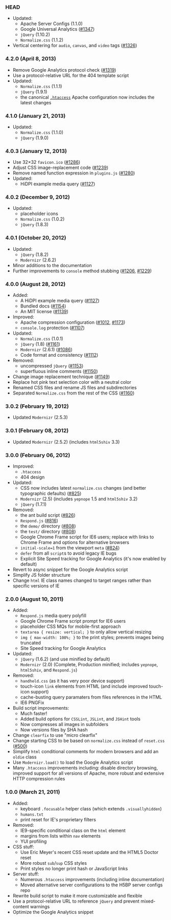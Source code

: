 ### HEAD
* Updated:
  - Apache Server Configs (1.1.0)
  - Google Universal Analytics ([#1347](https://github.com/h5bp/html5-boilerplate/issues/1347))
  - `jQuery` (1.10.2)
  - `Normalize.css` (1.1.2)
* Vertical centering for `audio`, `canvas`, and `video` tags ([#1326](https://github.com/h5bp/html5-boilerplate/issues/1326))



### 4.2.0 (April 8, 2013)

* Remove Google Analytics protocol check ([#1319](https://github.com/h5bp/html5-boilerplate/pull/1319))
* Use a protocol-relative URL for the 404 template script
* Updated:
  - `Normalize.css` (1.1.1)
  - `jQuery` (1.9.1)
  - the canonical [`.htaccess`](https://github.com/h5bp/server-configs-apache) Apache configuration now includes the latest changes

### 4.1.0 (January 21, 2013)

* Updated:
  - `Normalize.css` (1.1.0)
  - `jQuery` (1.9.0)

### 4.0.3 (January 12, 2013)

* Use 32×32 `favicon.ico` ([#1286](https://github.com/h5bp/html5-boilerplate/pull/1286))
* Adjust CSS image-replacement code ([#1239](https://github.com/h5bp/html5-boilerplate/issues/1239))
* Remove named function expression in `plugins.js` ([#1280](https://github.com/h5bp/html5-boilerplate/pull/1280))
* Updated:
  - HiDPI example media query ([#1127](https://github.com/h5bp/html5-boilerplate/issues/1127))

### 4.0.2 (December 9, 2012)

* Updated:
  - placeholder icons
  - `Normalize.css` (1.0.2)
  - `jQuery` (1.8.3)

### 4.0.1 (October 20, 2012)

* Updated:
  - `jQuery` (1.8.2)
  - `Modernizr` (2.6.2)
* Minor additions to the documentation
* Further improvements to `console` method stubbing ([#1206](https://github.com/h5bp/html5-boilerplate/issues/1206), [#1229](https://github.com/h5bp/html5-boilerplate/pull/1229))

### 4.0.0 (August 28, 2012)

* Added:
  - A HiDPI example media query ([#1127](https://github.com/h5bp/html5-boilerplate/issues/1127))
  - Bundled docs ([#1154](https://github.com/h5bp/html5-boilerplate/issues/1154))
  - An MIT license ([#1139](https://github.com/h5bp/html5-boilerplate/issues/1139))
* Improved:
  - Apache compression configuration ([#1012](https://github.com/h5bp/html5-boilerplate/issues/1012), [#1173](https://github.com/h5bp/html5-boilerplate/issues/1173))
  - `console.log` protection ([#1107](https://github.com/h5bp/html5-boilerplate/issues/1107))
* Updated:
  - `Normalize.css` (1.0.1)
  - `jQuery` (1.8) ([#1161](https://github.com/h5bp/html5-boilerplate/issues/1161))
  - `Modernizr` (2.6.1) ([#1086](https://github.com/h5bp/html5-boilerplate/issues/1086))
  - Code format and consistency ([#1112](https://github.com/h5bp/html5-boilerplate/issues/1112))
* Removed:
  - uncompressed `jQuery` ([#1153](https://github.com/h5bp/html5-boilerplate/issues/1153))
  - superfluous inline comments ([#1150](https://github.com/h5bp/html5-boilerplate/issues/1150))
* Change image replacement technique ([#1149](https://github.com/h5bp/html5-boilerplate/issues/1149))
* Replace hot pink text selection color with a neutral color
* Renamed CSS files and rename JS files and subdirectories
* Separated `Normalize.css` from the rest of the CSS ([#1160](https://github.com/h5bp/html5-boilerplate/issues/1160))

### 3.0.2 (February 19, 2012)

* Updated `Modernizr` (2.5.3)

### 3.0.1 (February 08, 2012)

* Updated `Modernizr` (2.5.2) (includes `html5shiv` 3.3)

### 3.0.0 (February 06, 2012)

* Improved:
  - `.htaccess`
  -  404 design
* Updated:
  - CSS now includes latest `normalize.css` changes (and better typographic defaults) ([#825](https://github.com/h5bp/html5-boilerplate/issues/825))
  - `Modernizr` (2.5) (includes `yepnope` 1.5 and `html5shiv` 3.2)
  - `jQuery` (1.7.1)
* Removed:
  - the ant build script ([#826](https://github.com/h5bp/html5-boilerplate/issues/826))
  - `Respond.js` ([#816](https://github.com/h5bp/html5-boilerplate/issues/816))
  - the `demo/` directory ([#808](https://github.com/h5bp/html5-boilerplate/issues/808))
  - the `test/` directory ([#808](https://github.com/h5bp/html5-boilerplate/issues/808))
  - Google Chrome Frame script for IE6 users; replace with links to Chrome Frame and options for alternative browsers
  - `initial-scale=1` from the viewport `meta` ([#824](https://github.com/h5bp/html5-boilerplate/issues/824))
  - `defer` from all `script`s to avoid legacy IE bugs
  - Explicit Site Speed tracking for Google Analytics (it's now enabled by default)
* Revert to async snippet for the Google Analytics script
* Simplify JS folder structure
* Change `html` IE class names changed to target ranges rather than specific versions of IE

### 2.0.0 (August 10, 2011)

* Added:
  - `Respond.js` media query polyfill
  - Google Chrome Frame script prompt for IE6 users
  - placeholder CSS MQs for mobile-first approach
  - `textarea { resize: vertical; }` to only allow vertical resizing
  - `img { max-width: 100%; }` to the print styles; prevents images being truncated
  - Site Speed tracking for Google Analytics
* Updated:
  - `jQuery` (1.6.2) (and use minified by default)
  - `Modernizr` (2.0) (Complete, Production minified; includes `yepnope`, `html5shiv`, and `Respond.js`)
* Removed:
  - `handheld.css` (as it has very poor device support)
  - touch-icon `link` elements from HTML (and include improved touch-icon support)
  - cache-busting query paramaters from files references in the HTML
  - IE6 PNGFix
* Build script improvements:
  - Much faster!
  - Added build options for `CSSLint`, `JSLint`, and `JSHint` tools
  - Now compresses all images in subfolders
  - Now versions files by SHA hash
* Change `clearfix` to use "micro clearfix"
* Change starting CSS to be based on `normalize.css` instead of `reset.css` ([#500](https://github.com/h5bp/html5-boilerplate/issues/500))
* Simplify `html` conditional comments for modern browsers and add an `oldie` class
* Use `Modernizr.load()` to load the Google Analytics script
* Many `.htaccess` improvements including: disable directory browsing, improved support for all versions of Apache, more robust and extensive HTTP compression rules


### 1.0.0 (March 21, 2011)

* Added:
  - keyboard `.focusable` helper class (which extends `.visuallyhidden`)
  - `humans.txt`
  - print reset for IE's proprietary filters
* Removed:
  - IE9-specific conditional class on the `html` element
  - margins from lists within `nav` elements
  - YUI profiling
* CSS stuff:
  - Use Eric Meyer's recent CSS reset update and the HTML5 Doctor reset
  - More robust `sub`/`sup` CSS styles
  - Print styles no longer print hash or JavaScript links 
* Server stuff:
  - Numerous `.htaccess` improvements (including inline documentation)
  - Moved alternative server configurations to the H5BP server configs repo
* Rewrite build script to make it more customizable and flexible
* Use a protocol-relative URL to reference `jQuery` and prevent mixed-content warnings
* Optimize the Google Analytics snippet


